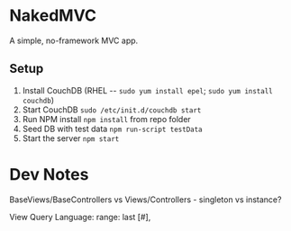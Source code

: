 NakedMVC
========

A simple, no-framework MVC app.

## Setup
1. Install CouchDB (RHEL -- `sudo yum install epel`; `sudo yum install couchdb`)
2. Start CouchDB `sudo /etc/init.d/couchdb start`
3. Run NPM install  `npm install` from repo folder
4. Seed DB with test data `npm run-script testData`
5. Start the server `npm start`


Dev Notes
========

BaseViews/BaseControllers vs Views/Controllers - singleton vs instance?


View Query Language:
range: last [#], 